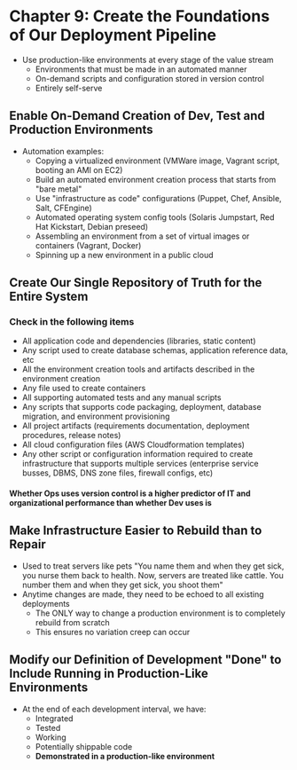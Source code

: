 # Chapter 9: Create the Foundations of Our Deployment Pipeline

* Use production-like environments at every stage of the value stream
  * Environments that must be made in an automated manner
  * On-demand scripts and configuration stored in version control
  * Entirely self-serve

## Enable On-Demand Creation of Dev, Test and Production Environments

* Automation examples:
  * Copying a virtualized environment (VMWare image, Vagrant script, booting an AMI on EC2)
  * Build an automated environment creation process that starts from "bare metal"
  * Use "infrastructure as code" configurations (Puppet, Chef, Ansible, Salt, CFEngine)
  * Automated operating system config tools (Solaris Jumpstart, Red Hat Kickstart, Debian preseed)
  * Assembling an environment from a set of virtual images or containers (Vagrant, Docker)
  * Spinning up a new environment in a public cloud

## Create Our Single Repository of Truth for the Entire System

### Check in the following items

* All application code and dependencies (libraries, static content)
* Any script used to create database schemas, application reference data, etc
* All the environment creation tools and artifacts described in the environment creation
* Any file used to create containers
* All supporting automated tests and any manual scripts
* Any scripts that supports code packaging, deployment, database migration, and environment provisioning
* All project artifacts (requirements documentation, deployment procedures, release notes)
* All cloud configuration files (AWS Cloudformation templates)
* Any other script or configuration information required to create infrastructure that supports multiple services (enterprise service busses, DBMS, DNS zone files, firewall configs, etc)

#### Whether Ops uses version control is a higher predictor of IT and organizational performance than whether Dev uses is

## Make Infrastructure Easier to Rebuild than to Repair

* Used to treat servers like pets "You name them and when they get sick, you nurse them back to health. Now, servers are treated like cattle. You number them and when they get sick, you shoot them"
* Anytime changes are made, they need to be echoed to all existing deployments
  * The ONLY way to change a production environment is to completely rebuild from scratch
  * This ensures no variation creep can occur

## Modify our Definition of Development "Done" to Include Running in Production-Like Environments

* At the end of each development interval, we have:
  * Integrated
  * Tested
  * Working
  * Potentially shippable code
  * **Demonstrated in a production-like environment**
